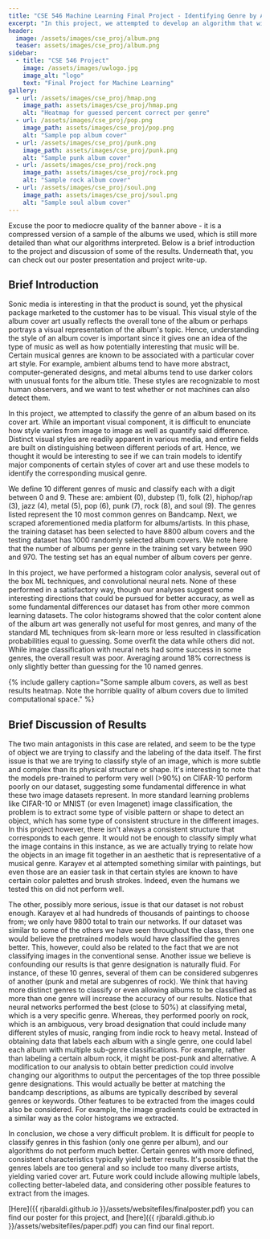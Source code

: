 ```yaml
---
title: "CSE 546 Machine Learning Final Project - Identifying Genre by Album Cover"
excerpt: "In this project, we attempted to develop an algorithm that will classify an album's musical genre/style based on the cover art. We pursued a color analysis where we created color histograms and then compare genres against each other. We also implemented several neural networks, both completely trained on our dataset and pretrained on Imagenet data and implemented via transfer learning. Overall, our results were mixed, as some genres are classified accurately and others are not.  "
header:
  image: /assets/images/cse_proj/album.png
  teaser: assets/images/cse_proj/album.png
sidebar:
  - title: "CSE 546 Project"
    image: /assets/images/uwlogo.jpg
    image_alt: "logo"
    text: "Final Project for Machine Learning"
gallery:
  - url: /assets/images/cse_proj/hmap.png
    image_path: assets/images/cse_proj/hmap.png
    alt: "Heatmap for guessed percent correct per genre"
  - url: /assets/images/cse_proj/pop.png
    image_path: assets/images/cse_proj/pop.png
    alt: "Sample pop album cover"
  - url: /assets/images/cse_proj/punk.png
    image_path: assets/images/cse_proj/punk.png
    alt: "Sample punk album cover"
  - url: /assets/images/cse_proj/rock.png
    image_path: assets/images/cse_proj/rock.png
    alt: "Sample rock album cover"
  - url: /assets/images/cse_proj/soul.png
    image_path: assets/images/cse_proj/soul.png
    alt: "Sample soul album cover"
---
```

Excuse the poor to mediocre quality of the banner above - it is a compressed version of a sample of the albums we used, which is still more detailed than what our algorithms interpreted. Below is a brief introduction to the project and discussion of some of the results. Underneath that, you can check out our poster presentation and project write-up. 

## Brief Introduction 
Sonic media is interesting in that the product is sound, yet the physical package marketed to the customer has to be visual. This visual style of the album cover art usually reflects the overall tone of the album or perhaps portrays a visual representation of the album's topic. Hence, understanding the style of an album cover is important since it gives one an idea of the type of music as well as how potentially interesting that music will be. Certain musical genres are known to be associated with a particular cover art style. For example, ambient albums tend to have more abstract, computer-generated designs, and metal albums tend to use darker colors with unusual fonts for the album title. These styles are recognizable to most human observers, and we want to test whether or not machines can also detect them.

 In this project, we attempted to classify the genre of an album based on its cover art. While an important visual component, it is difficult to enunciate how style varies from image to image as well as quantify said difference. Distinct visual styles are readily apparent in various media, and entire fields are built on distinguishing between different periods of art. Hence, we thought it would be interesting to see if we can train models to identify major components of certain styles of cover art and use these models to identify the corresponding musical genre.

 We define 10 different genres of music and classify each with a digit between 0 and 9. These are: ambient (0), dubstep (1), folk (2), hiphop/rap (3), jazz (4), metal (5), pop (6), punk (7), rock (8), and soul (9). The genres listed represent the 10 most common genres on Bandcamp. Next, we scraped aforementioned media platform for albums/artists. In this phase, the training dataset has been selected to have 8800 album covers and the testing dataset has 1000 randomly selected album covers. We note here that the number of albums per genre in the training set vary between 990 and 970. The testing set has an equal number of album covers per genre. 

In this project, we have performed a histogram color analysis, several out of the box ML techniques, and convolutional neural nets. None of these performed in a satisfactory way, though our analyses suggest some interesting directions that could be pursued for better accuracy, as well as some fundamental differences our dataset has from other more common learning datasets. The color histograms showed that the color content alone of the album art was generally not useful for most genres, and many of the standard ML techniques from sk-learn more or less resulted in classification probabilities equal to guessing. Some overfit the data while others did not. While image classification with neural nets had some success in some genres, the overall result was poor. Averaging around 18% correctness is only slightly better than guessing for the 10 named genres.

{% include gallery caption="Some sample album covers, as well as best results heatmap. Note the horrible quality of album covers due to limited computational space." %}

## Brief Discussion of Results

The two main antagonists in this case are related, and seem to be the type of object we are trying to classify and the labeling of the data itself. The first issue is that we are trying to classify style of an image, which is more subtle and complex than its physical structure or shape. It's interesting to note that the models pre-trained to perform very well (>90%) on CIFAR-10 perform poorly on our dataset, suggesting some fundamental difference in what these two image datasets represent.  In more standard learning problems like CIFAR-10 or MNIST (or even Imagenet) image classification, the problem is to extract some type of visible pattern or shape to detect an object, which has some type of consistent structure in the different images. In this project however, there isn't always a consistent structure that corresponds to each genre. It would not be enough to classify simply what the image contains in this instance, as we are actually trying to relate how the objects in an image fit together in an aesthetic that is representative of a musical genre. Karayev et al attempted something similar with paintings, but even those are an easier task in that certain styles are known to have certain color palettes and brush strokes. Indeed, even the humans we tested this on did not perform well.

 The other, possibly more serious, issue is that our dataset is not robust enough. Karayev et al had hundreds of thousands of paintings to choose from; we only have 9800 total to train our networks. If our dataset was similar to some of the others we have seen throughout the class, then one would believe the pretrained models would have classified the genres better. This, however, could also be related to the fact that we are not classifying images in the conventional sense. Another issue we believe is confounding our results is that genre designation is naturally fluid. For instance, of these 10 genres, several of them can be considered subgenres of another (punk and metal are subgenres of rock). We think that having more distinct genres to classify or even allowing albums to be classified as more than one genre will increase the accuracy of our results. Notice that neural networks performed the best (close to 50%) at classifying metal, which is a very specific genre. Whereas, they performed poorly on rock, which is an ambiguous, very broad designation that could include many different styles of music, ranging from indie rock to heavy metal. Instead of obtaining data that labels each album with a single genre, one could label each album with multiple sub-genre classifications. For example, rather than labeling a certain album rock, it might be post-punk and alternative. A modification to our analysis to obtain better prediction could involve changing our algorithms to output the percentages of the top three possible genre designations. This would actually be better at matching the bandcamp descriptions, as albums are typically described by several genres or keywords. Other features to be extracted from the images could also be considered. For example, the image gradients could be extracted in a similar way as the color histograms we extracted.

 In conclusion, we chose a very difficult problem. It is difficult for people to classify genres in this fashion (only one genre per album), and our algorithms do not perform much better. Certain genres with  more defined, consistent characteristics typically yield better results. It's possible that the genres labels are too general and so include too many diverse artists, yielding varied cover art. Future work could include allowing multiple labels, collecting better-labeled data, and considering other possible features to extract from the images.  


[Here]({{ rjbaraldi.github.io }}/assets/websitefiles/finalposter.pdf) you can find our poster for this project, and [here]({{ rjbaraldi.github.io }}/assets/websitefiles/paper.pdf) you can find our final report. 
<!-- <iframe src="https://drive.google.com/file/d/1Nou5v3j_ES6OoZISfoP4fzhBU4B5gy1A/preview" width="640" height="480"></iframe> -->

<!-- Final report (slightly more detailed):  -->
<!-- <iframe src="https://drive.google.com/file/d/14Gv9JugKkH8wwtNuXOBEQGPv84fKg-e_/preview" width="640" height="480"></iframe> -->